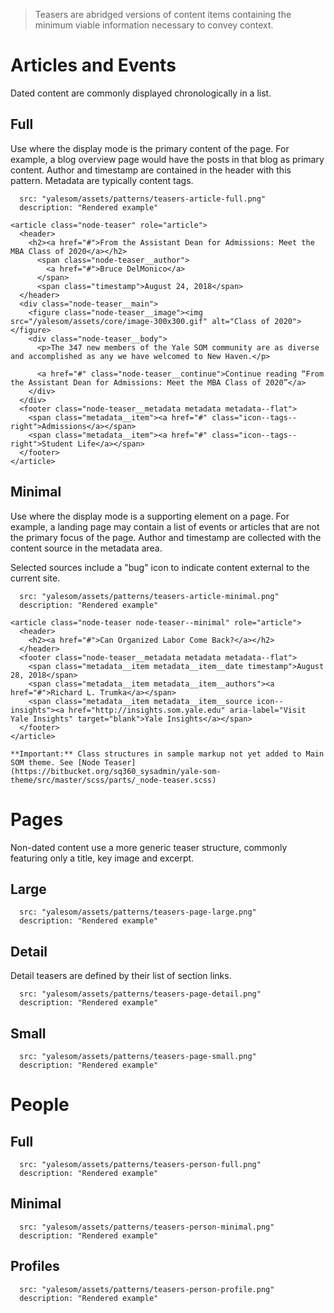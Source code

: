 > Teasers are abridged versions of content items containing the minimum viable information necessary to convey context.

# Articles and Events
Dated content are commonly displayed chronologically in a list.
## Full
Use where the display mode is the primary content of the page. For example, a blog overview page would have the posts in that blog as primary content. Author and timestamp are contained in the header with this pattern. Metadata are typically content tags.
```image|span-4
  src: "yalesom/assets/patterns/teasers-article-full.png"
  description: "Rendered example"
```
```html|plain,light
<article class="node-teaser" role="article">
  <header>
    <h2><a href="#">From the Assistant Dean for Admissions: Meet the MBA Class of 2020</a></h2>
      <span class="node-teaser__author">
  	    <a href="#">Bruce DelMonico</a>
      </span>
      <span class="timestamp">August 24, 2018</span>
  </header>
  <div class="node-teaser__main">
    <figure class="node-teaser__image"><img src="/yalesom/assets/core/image-300x300.gif" alt="Class of 2020"></figure>
    <div class="node-teaser__body">
      <p>The 347 new members of the Yale SOM community are as diverse and accomplished as any we have welcomed to New Haven.</p>

      <a href="#" class="node-teaser__continue">Continue reading “From the Assistant Dean for Admissions: Meet the MBA Class of 2020”</a>
    </div>
  </div>
  <footer class="node-teaser__metadata metadata metadata--flat">
    <span class="metadata__item"><a href="#" class="icon--tags--right">Admissions</a></span>
    <span class="metadata__item"><a href="#" class="icon--tags--right">Student Life</a></span>
  </footer>
</article>
```

## Minimal
Use where the display mode is a supporting element on a page. For example, a landing page may contain a list of events or articles that are not the primary focus of the page. Author and timestamp are collected with the content source in the metadata area.

Selected sources include a "bug" icon to indicate content external to the current site.

```image|span-2
  src: "yalesom/assets/patterns/teasers-article-minimal.png"
  description: "Rendered example"
```
```code|collapsed
<article class="node-teaser node-teaser--minimal" role="article">
  <header>
    <h2><a href="#">Can Organized Labor Come Back?</a></h2>
  </header>
  <footer class="node-teaser__metadata metadata metadata--flat">
    <span class="metadata__item metadata__item__date timestamp">August 28, 2018</span>
    <span class="metadata__item metadata__item__authors"><a href="#">Richard L. Trumka</a></span>
    <span class="metadata__item metadata__item__source icon--insights"><a href="http://insights.som.yale.edu" aria-label="Visit Yale Insights" target="blank">Yale Insights</a></span>
  </footer>
</article>
```
```hint|warning
**Important:** Class structures in sample markup not yet added to Main SOM theme. See [Node Teaser](https://bitbucket.org/sq360_sysadmin/yale-som-theme/src/master/scss/parts/_node-teaser.scss)
```

# Pages
Non-dated content use a more generic teaser structure, commonly featuring only a title, key image and excerpt.
## Large
```image|span-5
  src: "yalesom/assets/patterns/teasers-page-large.png"
  description: "Rendered example"
```
## Detail
Detail teasers are defined by their list of section links.
```image|span-3
  src: "yalesom/assets/patterns/teasers-page-detail.png"
  description: "Rendered example"
```
## Small
```image|span-3
  src: "yalesom/assets/patterns/teasers-page-small.png"
  description: "Rendered example"
```

# People
## Full
```image|span-4
  src: "yalesom/assets/patterns/teasers-person-full.png"
  description: "Rendered example"
```
## Minimal
```image|span-2
  src: "yalesom/assets/patterns/teasers-person-minimal.png"
  description: "Rendered example"
```
## Profiles
```image|span-2
  src: "yalesom/assets/patterns/teasers-person-profile.png"
  description: "Rendered example"
```
